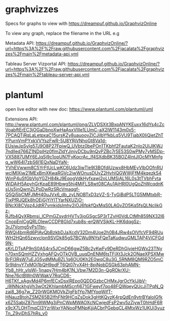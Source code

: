 # graphvizzes
Specs for graphs to view with https://dreampuf.github.io/GraphvizOnline

To view any graph, replace the filename in the URL 
e.g 

Metadata API:
https://dreampuf.github.io/GraphvizOnline/?url=https%3A%2F%2Fraw.githubusercontent.com%2Fjacalata%2Fgraphvizzes%2Fmain%2Fmetadata-api.yml

Tableau Server Vizportal API:
https://dreampuf.github.io/GraphvizOnline/?url=https%3A%2F%2Fraw.githubusercontent.com%2Fjacalata%2Fgraphvizzes%2Fmain%2Ftableau-server-api.yml

# plantuml

open live editor with new doc: https://www.plantuml.com/plantuml/uml

Extensions API:
http://www.plantuml.com/plantuml/png/ZLVDSXit3BxpANYKEuxx16dYs4cZcVoabftErEC3jOGaDbnoXwHaAsxVlIIe1LUmC-aX2lW1143m0x5-7PCAQTjRqLaLetpxaC15ursKZy8uauoovZlCJiIbYfkbLq5VU9TjabX0IiQjetZhTYPurnVmPYxkVVYszFwR-5U8YRjVNhoGt8Va1d-EUsiwJpSyIg57J9O8P27FpiwQ_UVbtz0bePOn1TKbhf2FautaK2nIo2UIJlKWJ7ndlIed766Z1NDplHz0flmZldYJinjyDCbu9nQvPZBc7r5E53S0wPMy7yMSDp-VX5887UMY6EJqSj9c1opUN7FyKqcrAc_lf4SXdbBK35BOZ4lntJlOcMYMnfgq_wW64I7zbS6l1EQxNaDYaN-YVhEVwwm8C5YrFtUcLwKC6Udz3iwTle9I3BOfdiUzwx8HbMEyVlbOOfnRUwcIMlXjw21MExBmXKwaRGVc2iwWOnusDUvZ2HvhlQGWWjFfM4kqezkS4WinP4uSfGbVlgYGZH84kJ9EqogVdkHyfxawj2oLUMSiAL16L0s3tTVbhFvtaWiDAjH5ApyhGrKpaE89Hbwg5hj4MjFLS8wt08CAu1AjHRl0UgQoZhWcqdnKsUs5jnQwmZLPpDwRzSRcVmaqgf-Q5Qi5bCMFJMH40uJVx6_db_zyLNOBTxD3zVZ-S-TyGiBdP5LTG5MMtxbR-TixPfRJQEk8hOEjGjYiYITYarNXUZjO-BNcXl8CVqz4JdtR7vmkjdslmhv2iOJ6fpkfQxMqS0LAGvZO5Kq5fsQLNclikGz-RJfb4QyXRbmsj_lCPmGZsydrHVTy3joGSgcSP3rTZyH0VdLCtMh859NX32I6CnopEnICgQRLOIewCCDP8GId7xub8s-erQWVSjkKL-HK6dqgSz-3rJ7Vomg5yPs11tn-RWQj4bmRd6PlAvQbBzkbDJaXcdV32Dm4Uoe2h0B4JRw4sOlVfcVF94RUuWH2HQn65zwvclon9SVDk85gS7BCWu9NYsFQeTaKudwuGMLTAP4ViCFGd9N-sKrLDTsAP9nS0AS4rx5JCmD66gwZ5Bc2vKwFy9DeRDhGjyieHGWx23TNyn70xnSQmHZZVxhgAFQyOTkOVB_uuqDnENM6tsTFiXt3Jck2ONaeXPSXMwBrFI3RsW7uEJG5vdMMuBZL1q6OU0Kh2E0wqC8u3G_5RNM8QM9RZO5mCSr9ldnvY7xMOj1bQH9pdFT6Qt07rvX4H-8pjNqbDSGk63phAMN-Yb8_hHr_vIsWj-1jnapy7Hm4bK1N_Vbw7M2D3n-QgROkrXU-Nne76ctBWn0WWakV7RqCD6-H6TKf_xAgvMd4P6mfECxDsxlREpo0QDDGzbcCHMxJgrOcYkIJibV-_i9lNNckhgVh3wOt2KhIambMScnfj671GFweyf7qo48FQWqeyQUcJiTPqN_Qzai8_36g7w_Z20rWGKMOVkZIgFb1Yp7MfYoqWifT-HNauzBtohZSMZ65B2IfhFNt9HCqZsDok3gHtKQvzK4rpQdEn9ytrBYalolGfkx6Z5SabiZ87Im9IWMg3iPnCWpMWAOXcNCwjedFsP2wv5zZjywT0hHdF6Rx9cX7LOHTmqCI3YzrWixrYANooPMNpKjjiACbrPGebqCL4MtxWz1UKUi3yuzTn_Z9viDhS7hRs_y0
